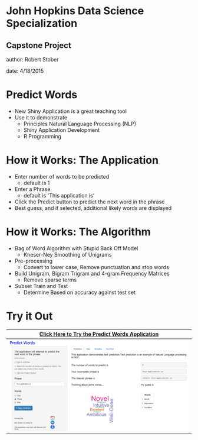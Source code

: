 John Hopkins Data Science Specialization 
========================================================
## Capstone Project

author: Robert Stober

date: 4/18/2015


Predict Words
========================================================
* New Shiny Application is a great teaching tool 
* Use it to demonstrate
  + Principles Natural Language Processing (NLP)
  + Shiny Application Development
  + R Programming


How it Works: The Application
=======================================================
* Enter number of words to be predicted
  + default is 1
* Enter a Phrase
  + default is 'This application is'
* Click the Predict button to predict the next word in the phrase
* Best guess, and if selected, additional likely words are displayed


How it Works: The Algorithm
========================================================
* Bag of Word Algorithm with Stupid Back Off Model
  + Kneser-Ney Smoothing of Unigrams
* Pre-processing
  + Convert to lower case, Remove punctuation and stop words
* Build Unigram, Bigram Trigram and 4-gram Frequency Matrices
  + Remove sparse terms
* Subset Train and Test
  + Determine Based on accuracy against test set


Try it Out
========================================================
[Click Here to Try the Predict Words Application](http://rlstober.shinyapps.io/PredictWords/)|
------------- |
![Predict words](Capture.png)|

